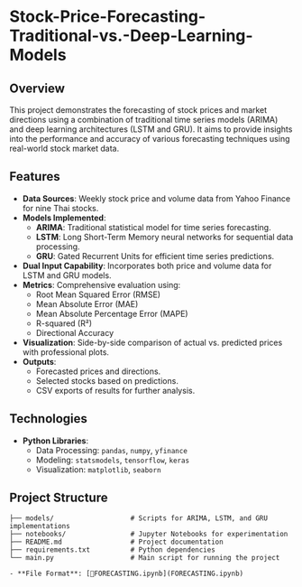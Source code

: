 # Stock-Price-Forecasting-Traditional-vs.-Deep-Learning-Models

## Overview  
This project demonstrates the forecasting of stock prices and market directions using a combination of traditional time series models (ARIMA) and deep learning architectures (LSTM and GRU). It aims to provide insights into the performance and accuracy of various forecasting techniques using real-world stock market data.

## Features  
- **Data Sources**: Weekly stock price and volume data from Yahoo Finance for nine Thai stocks.  
- **Models Implemented**:
  - **ARIMA**: Traditional statistical model for time series forecasting.
  - **LSTM**: Long Short-Term Memory neural networks for sequential data processing.
  - **GRU**: Gated Recurrent Units for efficient time series predictions.
- **Dual Input Capability**: Incorporates both price and volume data for LSTM and GRU models.  
- **Metrics**: Comprehensive evaluation using:
  - Root Mean Squared Error (RMSE)
  - Mean Absolute Error (MAE)
  - Mean Absolute Percentage Error (MAPE)
  - R-squared (R²)
  - Directional Accuracy  
- **Visualization**: Side-by-side comparison of actual vs. predicted prices with professional plots.
- **Outputs**:
  - Forecasted prices and directions.
  - Selected stocks based on predictions.
  - CSV exports of results for further analysis.

## Technologies  
- **Python Libraries**:
  - Data Processing: `pandas`, `numpy`, `yfinance`
  - Modeling: `statsmodels`, `tensorflow`, `keras`
  - Visualization: `matplotlib`, `seaborn`

## Project Structure  
```plaintext
├── models/                   # Scripts for ARIMA, LSTM, and GRU implementations
├── notebooks/                # Jupyter Notebooks for experimentation
├── README.md                 # Project documentation
├── requirements.txt          # Python dependencies
└── main.py                   # Main script for running the project

- **File Format**: [📘FORECASTING.ipynb](FORECASTING.ipynb)



